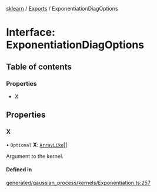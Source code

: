 [sklearn](../readme.md) / [Exports](../modules.md) / ExponentiationDiagOptions

# Interface: ExponentiationDiagOptions

## Table of contents

### Properties

- [X](ExponentiationDiagOptions.md#x)

## Properties

### X

• `Optional` **X**: [`ArrayLike`](../modules.md#arraylike)[]

Argument to the kernel.

#### Defined in

[generated/gaussian_process/kernels/Exponentiation.ts:257](https://github.com/transitive-bullshit/scikit-learn-ts/blob/367336a/packages/sklearn/src/generated/gaussian_process/kernels/Exponentiation.ts#L257)
